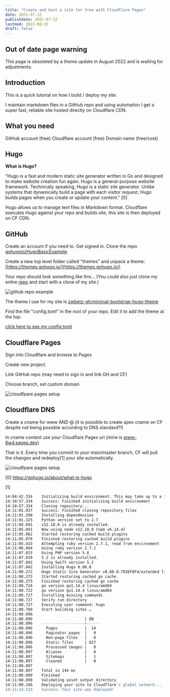 ```yaml
---
title: "Create and host a site for free with Cloudflare Pages"
date: 2021-07-12
publishdate: 2021-07-12
lastmod: 2022-08-15
draft: false
---
```


## Out of date page warning

This page is obsoleted by a theme update in August 2022 and is waiting for adjustments.

## Introduction

This is a quick tutorial on how I build / deploy my site.

I maintain markdown files in a GitHub repo and using automation I get a super fast, reliable site hosted directly on Cloudflare CDN.

## What you need

GitHub account (free)
Cloudflare account (free)
Domain name (free/cost)

## Hugo

**What is Hugo?**

"Hugo is a fast and modern static site generator written in Go and designed to make website creation fun again. Hugo is a general-purpose website framework. Technically speaking, Hugo is a static site generator. Unlike systems that dynamically build a page with each visitor request, Hugo builds pages when you create or update your content." [0]

Hugo allows us to manage text files in Markdown format. Cloudflare executes Hugo against your repo and builds site, this site is then deployed on CF CDN.


## GitHub

Create an account if you need to. Get signed in. Clone the repo [gohugoio/HugoBasicExample](https://github.com/gohugoio/HugoBasicExample)

Create a new top level folder called "themes" and unpack a theme: [https://themes.gohugo.io/](https://themes.gohugo.io/)

Your repo should look something like this... (You could also just clone my entire [repo](https://github.com/leefuller23/www/) and start with a clone of my site.)

![github repo example](/asset/build-site-with-cloudflare-pages/github.png)

The theme I use for my site is [zwbetz-gh/minimal-bootstrap-hugo-theme](https://github.com/zwbetz-gh/minimal-bootstrap-hugo-theme)

Find the file "config.toml" in the root of your repo. Edit it to add the theme at the top:

[click here to see my config.toml](https://github.com/leefuller23/www/blob/main/config.toml)

## Cloudflare Pages

Sign into Cloudflare and browse to Pages

Create new project.

Link GitHub repo (may need to sign in and link GH and CF)

Choose branch, set custom domain

![cloudfpare pages setup](/asset/build-site-with-cloudflare-pages/cf-pages.png)

## Cloudflare DNS

Create a cname for www AND @ (it is possible to create apex cname on CF despite not being possible according to DNS standard?!)

In cname content use your Cloudflare Pages url (mine is www-6w4.pages.dev)

That is it. Every time you commit to your main/master branch, CF will pull the changes and redeploy[1] your site automatically.

![cloudfpare pages setup](/asset/build-site-with-cloudflare-pages/cf-pages-deploy.png)

[0] https://gohugo.io/about/what-is-hugo

[1]
```bash
14:04:42.334	Initializing build environment. This may take up to a few minutes to complete
14:10:57.334	Success: Finished initializing build environment
14:10:57.334	Cloning repository...
14:11:01.037	Success: Finished cloning repository files
14:11:01.298	Installing dependencies
14:11:01.325	Python version set to 2.7
14:11:04.691	v12.18.0 is already installed.
14:11:05.041	Now using node v12.18.0 (npm v6.14.4)
14:11:05.062	Started restoring cached build plugins
14:11:05.076	Finished restoring cached build plugins
14:11:05.433	Attempting ruby version 2.7.1, read from environment
14:11:06.694	Using ruby version 2.7.1
14:11:07.015	Using PHP version 5.6
14:11:07.039	5.2 is already installed.
14:11:07.042	Using Swift version 5.2
14:11:07.042	Installing Hugo 0.80.0
14:11:08.272	Hugo Static Site Generator v0.80.0-792EF0F4/extended linux/amd64 BuildDate: 2020-12-31T13:46:18Z
14:11:08.273	Started restoring cached go cache
14:11:08.275	Finished restoring cached go cache
14:11:08.718	go version go1.14.4 linux/amd64
14:11:08.722	go version go1.14.4 linux/amd64
14:11:08.727	Installing missing commands
14:11:08.727	Verify run directory
14:11:08.727	Executing user command: hugo
14:11:08.760	Start building sites … 
14:11:08.896	
14:11:08.896	                   | EN   
14:11:08.896	-------------------+------
14:11:08.896	  Pages            |  14  
14:11:08.896	  Paginator pages  |   0  
14:11:08.896	  Non-page files   |   0  
14:11:08.896	  Static files     | 627  
14:11:08.896	  Processed images |   0  
14:11:08.897	  Aliases          |   0  
14:11:08.897	  Sitemaps         |   1  
14:11:08.897	  Cleaned          |   0  
14:11:08.897	
14:11:08.897	Total in 144 ms
14:11:08.899	Finished
14:11:08.899	Validating asset output directory
14:11:09.246	Deploying your site to Cloudflare's global network...
14:11:14.533	Success: Your site was deployed!
```